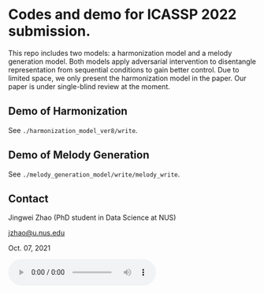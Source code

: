 # Codes and demo for ICASSP 2022 submission. 

This repo includes two models: a harmonization model and a melody generation model. Both models apply adversarial intervention to disentangle representation from sequential conditions to gain better control. Due to limited space, we only present the harmonization model in the paper. Our paper is under single-blind review at the moment.

## Demo of Harmonization
See `./harmonization_model_ver8/write`.

## Demo of Melody Generation
See `./melody_generation_model/write/melody_write`.

## Contact
Jingwei Zhao (PhD student in Data Science at NUS)

jzhao@u.nus.edu

Oct. 07, 2021


<audio controls="controls" src="demo\New_Project.mp3">
    Your browser does not support the HTML5 Audio element.
</audio>